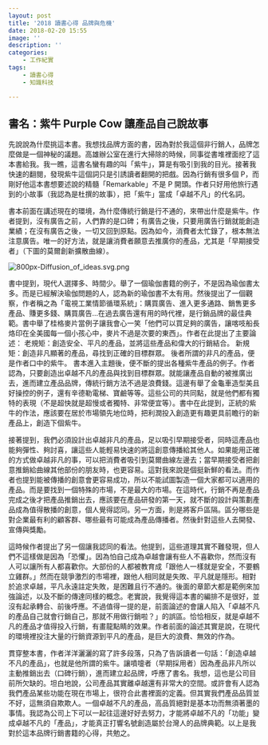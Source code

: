 ```yaml
---
layout: post
title: '2018 讀書心得 品牌與危機'
date: 2018-02-20 15:55
image: ''
description: ''
categories:
    - 工作紀實
tags:
    - 讀書心得
    - 知識科技

---
```

## 書名：紫牛 Purple Cow 讓產品自己說故事

先說說為什麼挑這本書。我想找品牌方面的書，因為對於我這個非行銷人，品牌怎麼做是一個神秘的議題。高雄辦公室在進行大掃除的時候，同事從書堆裡面挖了這本書給我。我一瞧，這書名蠻有趣的叫「紫牛」，算是有吸引到我的目光。接著我快速的翻閱，發現紫牛這個詞只是引誘讀者翻開的把戲。因為行銷有很多個 P，而剛好他這本書想要述說的精髓「Remarkable」不是 P 開頭。作者只好用他旅行遇到的小故事（我認為是杜撰的故事），把「紫牛」當成「卓越不凡」的代名詞。

書本前面在講述現在的環境，為什麼傳統行銷是行不通的，來帶出什麼是紫牛。作者提到，沒有廣告之前，人們靠的是口碑；有廣告之後，只要用廣告行銷就能創造業績；在沒有廣告之後，一切又回到原點。因為如今，消費者太忙錄了，根本無法注意廣告。唯一的好方法，就是讓消費者願意去推廣你的產品，尤其是「早期接受者」（下圖的莫爾創新擴散曲線）。

![800px-Diffusion_of_ideas.svg.png](http://user-image.logdown.io/user/5845/blog/5862/post/5856683/c8rRt7FaT8u87A1v0lVK_800px-Diffusion_of_ideas.svg.png)

書中提到，現代人選擇多、時間少。舉了一個瑜伽書籍的例子，不是因為瑜伽書太多。而是已經解決瑜伽問題的人，認為新的瑜伽書不太有用。然後提出了一個觀察，作者稱之為「電視工業情節循環系統」：購買廣告、進入更多通路、銷售更多產品、賺更多錢、購買廣告...在過去廣告還有用的時代裡，是行銷品牌的最佳典範。書中舉了桂格麥片當例子讓我會心一笑「他們可以買足夠的廣告，讓喀吱船長烙印在全美國每一個小孩心中，麥片不過是次要的東西」。作者在此提出了主要論述：
老規矩：創造安全、平凡的產品，並將這些產品和偉大的行銷結合。
新規矩：創造非凡顯著的產品，尋找到正確的目標群眾。
後者所謂的非凡的產品，便是作者口中的紫牛。
書本進入主題後，便不斷的提出各種紫牛產品的例子。作者認為，只要創造出卓越不凡的產品與找到目標群眾。就能讓產品自動的被推廣出去，進而建立產品品牌，傳統行銷方法不過是浪費錢。這邊有舉了金龜車造型美且好操控的例子，還有辛德勒電梯、寶鹼等等。這些公司的共同點，就是他們都有獨特的表現（不是超快就是超慢或者獨特、非常便宜等）。書中在此提到，正統的紫牛的作法，應該要在居於市場領先地位時，把利潤投入創造更有趣更具前瞻行的新產品上，創造下個紫牛。

接著提到，我們必須設計出卓越非凡的產品，足以吸引早期接受者，同時這產品也能夠彈性、夠討喜，讓這些人能輕易快速的將這創意傳播給其他人。如果能用正確的方式做卓越非凡的事，可以把消費者吸引到莫爾曲線左邊去；當早期接受者把創意推銷給曲線其他部份的朋友時，也更容易。這對我來說是個挺新鮮的看法。而作者也提到能被傳播的創意會更容易成功，所以不能試圖製造一個大家都可以適用的產品。而是要找到一個特殊的市場，不是最大的市場。在這時代，行銷不再是產品完成之後才把產品推銷出去，應該要在產品研發的第一天，就不斷的設計與策劃產品成為值得散播的創意，個人覺得認同。另一方面，則是將客戶區隔。區分哪些是對企業最有利的顧客群、哪些最有可能成為產品傳播者。然後針對這些人去開發、宣傳與獎勵。

這時候作者提出了另一個讓我認同的看法。他提到，這些道理其實不難發現，但人們不這樣做是因為「恐懼」。因為怕自己成為卓越會讓有些人不喜歡你，然而沒有人可以讓所有人都喜歡你。大部份的人都被教育成「跟他人一樣就是安全，不要鶴立雞群。」然而在競爭激烈的市場裡，跟他人相同就是失敗、平凡就是隱形。相對於追求卓越，平凡永遠註定失敗，是困難且行不通的。後面的章節大都是範例來加強論述，以及不斷的傳達同樣的概念。老實說，我覺得這本書的編排不是很好，並沒有起承轉合、前後呼應。不過值得一提的是，前面論述的會讓人陷入「卓越不凡的產品自己就會行銷自己，那就不用做行銷啦？」的誤區。恰恰相反，就是卓越不凡的產品才值得投入行銷，有畫龍點睛的效果。作者前面的論述其實是說，在現代的環境裡投注大量的行銷資源到平凡的產品，是巨大的浪費、無效的作為。

貫穿整本書，作者洋洋灑灑的寫了許多段落，只為了告訴讀者一句話：「創造卓越不凡的產品」，也就是他所謂的紫牛。讓噴嚏者（早期採用者）因為產品非凡所以主動推銷出去（口碑行銷），進而建立起品牌，呼應了書名。我想，這也是公司目前所欠缺的。坦白地說，公司產品其實離卓越還有非常大的空間。或許會有人認為我們產品某些功能在現在市場上，很符合此書裡面的定義。但其實我們產品品質並不好，這無須自欺欺人。一個卓越不凡的產品，高品質絕對是基本功而無須著墨的事情。我認為公司上下可以一起往這邊好好去努力，才能將卓越不凡的「功能」變成卓越不凡的「產品」，才能真正打響名號創造屬於台灣人的品牌典範。以上是我對於這本品牌行銷書籍的心得，共勉之。
